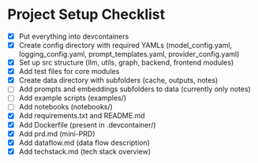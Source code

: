# Project Setup Checklist

- [x] Put everything into devcontainers
- [x] Create config directory with required YAMLs (model_config.yaml, logging_config.yaml, prompt_templates.yaml, provider_config.yaml)
- [x] Set up src structure (llm, utils, graph, backend, frontend modules)
- [x] Add test files for core modules
- [x] Create data directory with subfolders (cache, outputs, notes)
- [ ] Add prompts and embeddings subfolders to data (currently only notes)
- [ ] Add example scripts (examples/)
- [ ] Add notebooks (notebooks/)
- [x] Add requirements.txt and README.md
- [x] Add Dockerfile (present in .devcontainer/)
- [x] Add prd.md (mini-PRD)
- [x] Add dataflow.md (data flow description)
- [x] Add techstack.md (tech stack overview) 